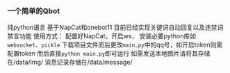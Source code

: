 ### 一个简单的Qbot
纯python语言
基于NapCat和onebot11
目前已经实现关键词自动回复以及违禁词禁言功能
使用方式：
配置好NapCat，开启ws，
安装必要python库如`websocket`、`pickle`
下载项目文件而后更改`main.py`中的qq号，如开启token则需配置token
而后直接`python main.py`即可运行
如需发送本地图片请将其存储在/data/img/
消息记录存储在/data/message/
